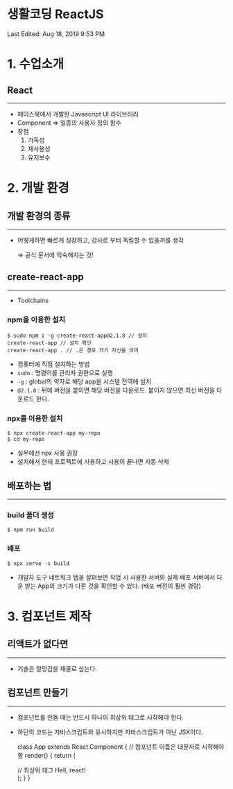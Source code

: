 # 생활코딩 ReactJS

Last Edited: Aug 18, 2019 9:53 PM

# 1. 수업소개

## React

---

- 페이스북에서 개발한 Javascript UI 라이브러리
- Component ⇒ 일종의 사용자 정의 함수
- 장점
    1. 가독성
    2. 재사용성
    3. 유지보수

# 2. 개발 환경

## 개발 환경의 종류

---

- 어떻게하면 빠르게 성장하고, 강사로 부터 독립할 수 있을까를 생각

    ⇒ 공식 문서에 익숙해지는 것!

## create-react-app

---

- Toolchains

### npm을 이용한 설치

    $ sudo npm i -g create-react-app@2.1.8 // 설치
    create-react-app // 설치 확인
    create-react-app . // .은 경로 자기 자신을 의미

- 컴퓨터에 직접 설치하는 방법
- `sudo` : 명령어를 관리자 권한으로 실행
- `-g` : global의 약자로 해당 app을 시스템 전역에 설치
- `@2.1.8` : 뒤에 버전을 붙이면 해당 버전을 다운로드. 붙이지 않으면 최신 버전을 다운로드 한다.

### npx를 이용한 설치

    $ npx create-react-app my-repo
    $ cd my-repo

- 실무에선 npx 사용 권장
- 설치해서 현재 프로젝트에 사용하고 사용이 끝나면 자동 삭제

## 배포하는 법

---

### build 폴더 생성

    $ npm run build

### 배포

    $ npx serve -s build

- 개발자 도구 네트워크 탭을 살펴보면 작업 시 사용한 서버와 실제 배포 서버에서 다운 받는 App의 크기가 다른 것을 확인할 수 있다. (배포 버전이 훨씬 경량)

# 3. 컴포넌트 제작

## 리액트가 없다면

---

- 기술은 절망감을 재물로 삼는다.

## 컴포넌트 만들기

---

- 컴포넌트를 만들 때는 반드시 하나의 최상위 태그로 시작해야 한다.
- 하단의 코드는 자바스크립트와 유사하지만 자바스크립트가 아닌 JSX이다.

    class App extends React.Component { // 컴포넌트 이름은 대문자로 시작해야 함
      render() {
        return (
          <div className="App"> // 최상위 태그
            Hell, react!
          </div>
        );
      }
    }